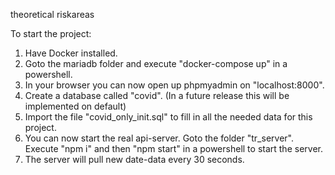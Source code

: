 theoretical riskareas

To start the project:
1. Have Docker installed.
2. Goto the mariadb folder and execute "docker-compose up" in a powershell.
3. In your browser you can now open up phpmyadmin on "localhost:8000".
4. Create a database called "covid". (In a future release this will be implemented on default)
5. Import the file "covid_only_init.sql" to fill in all the needed data for this project.
6. You can now start the real api-server. Goto the folder "tr_server". Execute "npm i" and then "npm start" in a powershell to start the server.
7. The server will pull new date-data every 30 seconds.
